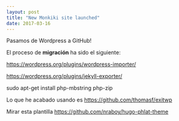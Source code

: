 ```yaml
---
layout: post
title: "New Monkiki site launched"
date: 2017-03-16
---
```


Pasamos de Wordpress a GitHub!

El proceso de **migración** ha sido el siguiente:

https://wordpress.org/plugins/wordpress-importer/

https://wordpress.org/plugins/jekyll-exporter/


sudo apt-get install php-mbstring php-zip

Lo que he acabado usando es https://github.com/thomasf/exitwp

Mirar esta plantilla https://github.com/nraboy/hugo-phlat-theme
